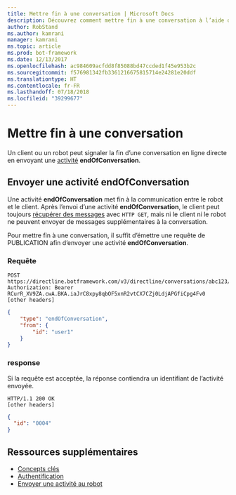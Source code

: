 ```yaml
---
title: Mettre fin à une conversation | Microsoft Docs
description: Découvrez comment mettre fin à une conversation à l’aide de l’API Direct Line v3.0.
author: RobStand
ms.author: kamrani
manager: kamrani
ms.topic: article
ms.prod: bot-framework
ms.date: 12/13/2017
ms.openlocfilehash: ac984609acfdd8f85088bd47ccded1f45e953b2c
ms.sourcegitcommit: f576981342fb3361216675815714e24281e20ddf
ms.translationtype: HT
ms.contentlocale: fr-FR
ms.lasthandoff: 07/18/2018
ms.locfileid: "39299677"
---
```

# <a name="end-a-conversation"></a>Mettre fin à une conversation

Un client ou un robot peut signaler la fin d’une conversation en ligne directe en envoyant une [activité](bot-framework-rest-connector-activities.md) **endOfConversation**. 

## <a name="send-an-endofconversation-activity"></a>Envoyer une activité endOfConversation

Une activité **endOfConversation** met fin à la communication entre le robot et le client. Après l’envoi d’une activité **endOfConversation**, le client peut toujours [récupérer des messages](bot-framework-rest-direct-line-3-0-receive-activities.md#http-get) avec `HTTP GET`, mais ni le client ni le robot ne peuvent envoyer de messages supplémentaires à la conversation. 

Pour mettre fin à une conversation, il suffit d’émettre une requête de PUBLICATION afin d’envoyer une activité **endOfConversation**.

### <a name="request"></a>Requête

```http
POST https://directline.botframework.com/v3/directline/conversations/abc123/activities
Authorization: Bearer RCurR_XV9ZA.cwA.BKA.iaJrC8xpy8qbOF5xnR2vtCX7CZj0LdjAPGfiCpg4Fv0
[other headers]
```

```json
{
    "type": "endOfConversation",
    "from": {
        "id": "user1"
    }
}
```

### <a name="response"></a>response

Si la requête est acceptée, la réponse contiendra un identifiant de l’activité envoyée.

```http
HTTP/1.1 200 OK
[other headers]
```

```json
{
  "id": "0004"
}
```

## <a name="additional-resources"></a>Ressources supplémentaires

- [Concepts clés](bot-framework-rest-direct-line-3-0-concepts.md)
- [Authentification](bot-framework-rest-direct-line-3-0-authentication.md)
- [Envoyer une activité au robot](bot-framework-rest-direct-line-3-0-send-activity.md)
